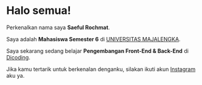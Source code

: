 # Halo semua! 

Perkenalkan nama saya **Saeful Rochmat**.<br>

Saya adalah **Mahasiswa Semester 6** di [UNIVERSITAS MAJALENGKA](https://unma.ac.id/).<br>

Saya sekarang sedang belajar **Pengembangan Front-End & Back-End** di [Dicoding](https://www.dicoding.com/).<br>

Jika kamu tertarik untuk berkenalan denganku, silakan ikuti akun [Instagram](https://www.instagram.com/rochmat.saeful/?hl=en) aku ya.
